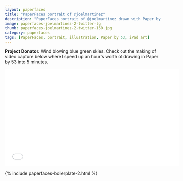 ```yaml
---
layout: paperfaces
title: "PaperFaces portrait of @joelmartinez"
description: "PaperFaces portrait of @joelmartinez drawn with Paper by 53 on an iPad."
image: paperfaces-joelmartinez-2-twitter-lg
thumb: paperfaces-joelmartinez-2-twitter-150.jpg
category: paperfaces
tags: [PaperFaces, portrait, illustration, Paper by 53, iPad art]
---
```


**Project Donator.** Wind blowing blue green skies. Check out the making of video capture below where I speed up an hour's worth of drawing in Paper by 53 into 5 minutes.

<iframe width="560" height="315" src="//www.youtube.com/embed/WjmQYBgHjFI" frameborder="0"> </iframe>

{% include paperfaces-boilerplate-2.html %}